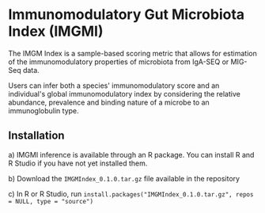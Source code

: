 # Immunomodulatory Gut Microbiota Index (IMGMI)

The IMGM Index is a sample-based scoring metric that allows for estimation of the immunomodulatory properties of microbiota from IgA-SEQ or MIG-Seq data.

Users can infer both a species' immunomodulatory score and an individual's global immunomodulatory index by considering the relative abundance, prevalence and binding nature of a microbe to an immunoglobulin 
type.


## Installation

a) IMGMI inference is available through an R package. You can install R and R Studio if you have not yet installed them.

b) Download the `IMGMIndex_0.1.0.tar.gz` file available in the repository

c) In R or R Studio, run ```install.packages("IMGMIndex_0.1.0.tar.gz", repos = NULL, type = "source")```



